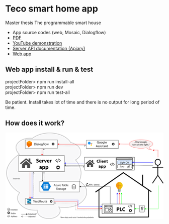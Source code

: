 # Teco smart home app <br/>
Master thesis The programmable smart house <br/>
 - App source codes (web, Mosaic, Dialogflow)
 - [PDF](https://github.com/vanamir2/teco-smart-home/blob/master/docs/DP_Miroslav_Vana_2020.pdf)
 - [YouTube demonstration](https://youtu.be/oZYQEAOs1lU)
 - [Server API documentation (Apiary)](https://tecosmarthome.docs.apiary.io/) 
 - [Web app](https://teco-smart-home.herokuapp.com/#)

## Web app install & run & test<br/>
projectFolder> npm run install-all <br/>
projectFolder> npm run dev <br/>
projectFolder> npm run test-all <br/>

Be patient. Install takes lot of time and there is no output for long period of time.


## How does it work?<br/>
![Alt text](docs/ArchitekturaUvodni.png?raw=true "Basic system architecture | Základní architektura systému")
